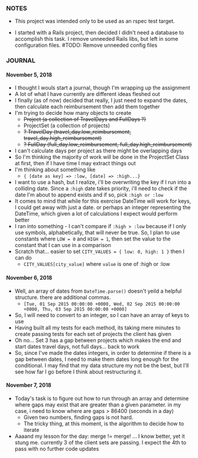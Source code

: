 ### NOTES

- This project was intended only to be used as an rspec test target.

- I started with a Rails project, then decided I didn't need a database to accomplish this task. I remove unneeded Rails libs, but left in some configuration files. #TODO: Remove unneeded config files

### JOURNAL
#### November 5, 2018
- I thought I wouls start a journal, though I'm wrapping up the assignment
- A lot of what I have currently are different ideas fleshed out
- I finally (as of now) decided that really, I just need to expand the dates, then calculate each reimbursement then add them together
- I'm trying to decide how many objects to create
  + ~~Project (a collection of TravelDays and FullDays ?)~~
  + ProjectSet (a collection of projects)
  + ~~? TravelDay (travel_day.low_reimbursement, travel_day.high_reimbursement)~~
  + ~~? FullDay (full_day.low_reimbursement, full_day.high_reimbursement)~~
- I can't calculate days per project as there might be overlapping days
- So I'm thinking the majority of work will be done in the ProjectSet Class at first, then if I have time I may extract things out
- I'm thinking about something like 
  + `{ [date as key] => :low, [date] => :high...}`
- I want to use a hash, but I realize, i'll be overwriting the key if I run into a colliding date. Since a `:high` date takes priority, i'll need to check if the date I'm about to append exists and if so, pick `:high or :low`
- It comes to mind that while for this exercise DateTime will work for keys, I could get away with just a date. or perhaps an integer representing the DateTime, which given a lot of calculations I expect would perform better
- I ran into something - I can't compare if `:high > :low` because if I only use symbols, alphabetically, that will never be true. So, I plan to use constants where `LOW = 0` and `HIGH = 1`, then set the value to the constant that I can use in a comparison
- Scratch that... easier to set `CITY_VALUES = { low: 0, high: 1 }` then I can do
  + `CITY_VALUES[city_value]` where `value` is one of :high or :low

#### November 6, 2018
- Well, an array of dates from `DateTime.parse()` doesn't yeild a helpful structure. there are additional commas.
  + `[Tue, 01 Sep 2015 00:00:00 +0000, Wed, 02 Sep 2015 00:00:00 +0000, Thu, 03 Sep 2015 00:00:00 +0000]`
- So, I will need to convert to an integer, so I can have an array of keys to use
- Having built all my tests for each method, its taking mere minutes to create passing tests for each set of projects the client has given
- Oh no... Set 3 has a gap between projects which makes the end and start dates travel days, not full days... back to work
- So, since I've made the dates integers, in order to determine if there is a gap between dates, I need to make them dates long enough for the conditional. I may find that my data structure my not be the best, but I'll see how far I go before I think about restructuring it.

#### November 7, 2018
- Today's task is to figure out how to run through an array and determine where gaps may exist that are greater than a given parameter. in my case, i need to know where are gaps > 86400 (seconds in a day)
  + Given two numbers, finding gaps is not hard. 
  + The tricky thing, at this moment, is the algorithm to decide how to iterate
- Aaaand my lesson for the day: merge != merge! ... I know better, yet it stung me. currently 3 of the client sets are passing. I expect the 4th to pass with no further code updates
